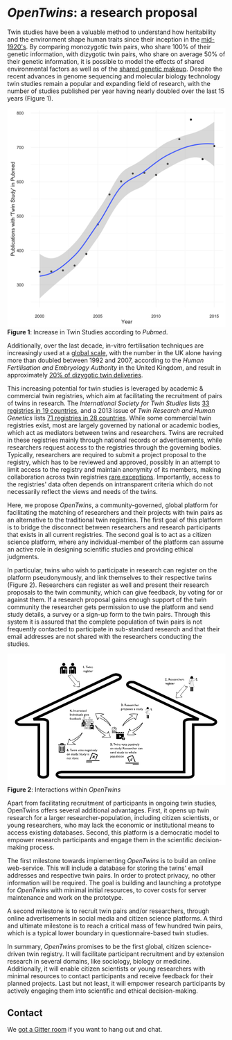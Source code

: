 # ***OpenTwins*: a research proposal**

Twin studies have been a valuable method to understand how heritability and the environment shape human traits since their inception in the [mid-1920's](http://link.springer.com/article/10.1007/BF01067795). By comparing monozygotic twin pairs, who share 100% of their genetic information, with dizygotic twin pairs, who share on average 50% of their genetic information, it is possible to model the effects of shared environmental factors as well as of the [shared genetic makeup](http://www.nature.com/nrg/journal/v3/n11/full/nrg932.html). Despite the recent advances in genome sequencing and molecular biology technology  twin studies remain a popular and expanding field of research, with the number of studies published per year having nearly doubled over the last 15 years (Figure 1). 

[![Figure 1](figures/FigurePubmed.png)](figures/FigurePubmed.png)
**Figure 1**: Increase in Twin Studies according to *Pubmed*.

Additionally, over the last decade, in-vitro fertilisation ​techniques are increasingly used at a [global scale](https://rbej.biomedcentral.com/articles/10.1186/s12958-016-0225-2), with the number in the UK alone having more than doubled between 1992 and 2007, according to the *Human Fertilisation and Embryology Authority* in the United Kingdom, and result in approximately [20% of dizygotic twin deliveries](https://academic.oup.com/humrep/article-lookup/doi/10.1093/humrep/dev319).

This increasing potential for twin studies is leveraged by academic & commercial twin registries, which aim at facilitating the recruitment of pairs of twins in research. The *International Society for Twin Studies* lists [33 registries in 19 countries](http://www.twinstudies.org/information/twinregisters/), and a 2013 issue of *Twin Research and Human Genetics* lists [71 registries in 28 countries](https://www.cambridge.org/core/journals/twin-research-and-human-genetics/article/twin-registries-worldwide-an-important-resource-for-scientific-research/B2FE0402907635B6808D95CA18441C64). While some commercial twin registries exist, most are largely governed by national or academic bodies, which act as mediators between twins and researchers. Twins are recruited in these registries mainly through national records or advertisements, while researchers request access to the registries through the governing bodies. Typically, researchers are required to submit a project proposal to the registry, which has to be reviewed and approved, possibly in an attempt to limit access to the registry and maintain anonymity of its members, making collaboration across twin registries [rare exceptions](https://www.cambridge.org/core/journals/twin-research-and-human-genetics/article/div-classtitlethe-codatwins-project-the-cohort-description-of-collaborative-project-of-development-of-anthropometrical-measures-in-twins-to-study-macro-environmental-variation-in-genetic-and-environmental-effects-on-anthropometric-traitsdiv/F80F458FA3F22ECABF80648A9901706C). Importantly, access to the registries' data  often depends on intransparent criteria which do not necessarily reflect the views and needs of the twins. 

Here, we propose *OpenTwins*, a community-governed, global platform for facilitating the matching of researchers and their projects with twin pairs as an alternative to the traditional twin registries. The first goal of this platform is to bridge the disconnect between researchers and research participants that exists in all current registries. The second goal is to act as a citizen science platform, where any individual-member of the platform can assume an active role in designing scientific studies and providing ethical judgments. 

In particular, twins who wish to participate in research can register on the platform pseudonymously, and link themselves to their respective twins (Figure 2). Researchers can register as well and present their research proposals to the twin community, which can give feedback, by voting for or against them. If a research proposal gains enough support of the twin community the researcher gets permission to use the platform and send study details, a survey or a sign-up form to the twin pairs. Through this system it is assured that the complete population of twin pairs is not frequently contacted to participate in sub-standard research and that their email addresses are not shared with the researchers conducting the studies. 

[![Figure 2](figures/scheme.png)](figures/scheme.png)
**Figure 2**: Interactions within *OpenTwins*

Apart from facilitating recruitment of participants in ongoing twin studies, OpenTwins offers several additional advantages. First, it opens up twin research for a larger researcher-population, including citizen scientists, or young researchers, who may lack the economic or institutional means to access existing databases. Second, this platform is a democratic model to empower research participants and engage them in the scientific decision-making process.

The first milestone towards implementing *OpenTwins* is to build an online web-service. This will include a database for storing the twins' email addresses and respective twin pairs. In order to protect privacy, no other information will be required. The goal is building and launching a prototype for *OpenTwins* with minimal initial resources, to cover costs for server maintenance and work on the prototype.

A second milestone is to recruit twin pairs and/or researchers, through online advertisements in social media and citizen science platforms. A third and ultimate milestone is to reach a critical mass of few hundred twin pairs, which is a typical lower boundary in questionnaire-based twin studies. 

In summary, *OpenTwins* promises to be the first global, citizen science-driven twin registry. It will facilitate participant recruitment and by extension research in several domains, like sociology, biology or medicine. Additionally, it will enable citizen scientists or young researchers with minimal resources to contact participants and receive feedback for their planned projects. Last but not least, it will empower research participants by actively engaging them into scientific and ethical decision-making.

## Contact
We [got a Gitter room](https://gitter.im/OpenTwins/Lobby) if you want to hang out and chat.
